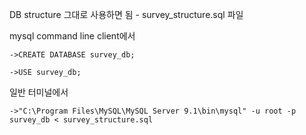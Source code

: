 DB structure 그대로 사용하면 됨 - survey_structure.sql 파일

mysql command line client에서

    ->CREATE DATABASE survey_db;
  
    ->USE survey_db;

일반 터미널에서

    ->"C:\Program Files\MySQL\MySQL Server 9.1\bin\mysql" -u root -p survey_db < survey_structure.sql
